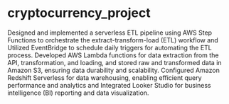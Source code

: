 # cryptocurrency_project

Designed and implemented a serverless ETL pipeline using AWS Step Functions to orchestrate the extract-transform-load (ETL) workflow and Utilized EventBridge to schedule daily triggers for automating the ETL process.
Developed AWS Lambda functions for data extraction from the API, transformation, and loading, and stored
raw and transformed data in Amazon S3, ensuring data durability and scalability.
Configured Amazon Redshift Serverless for data warehousing, enabling efficient query performance and
analytics and Integrated Looker Studio for business intelligence (BI) reporting and data visualization.
